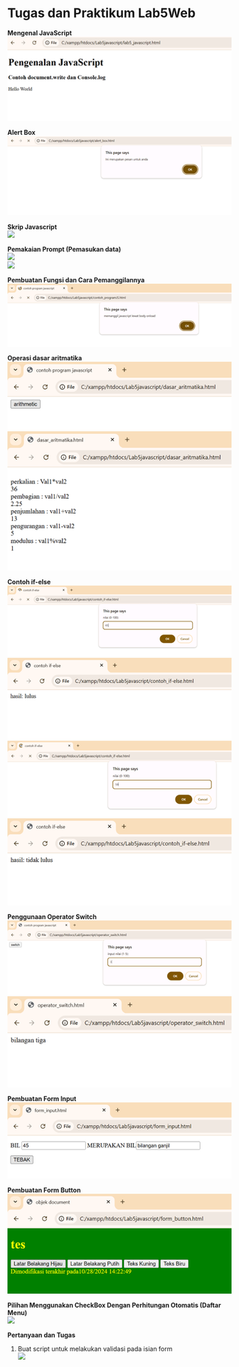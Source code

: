 # Tugas dan Praktikum Lab5Web<br>

**Mengenal JavaScript**<br>
<img src="/Lab5Web(File)/JS1.png" img><br>

**Alert Box**<br>
<img src="/Lab5Web(File)/alertbox.png" img><br>
 
**Skrip Javascript**<br>
<img src="/Lab5Web(File)/skrip_js.png" img><br>

**Pemakaian Prompt (Pemasukan data)** <br>
<img src="/Lab5Web(File)/skrip_js2.png" img><br>
<img src="/Lab5Web(File)/skrip_js3.png" img><br>
 
**Pembuatan Fungsi dan Cara Pemanggilannya**<br>
<img src="/Lab5Web(File)/pembuatan_fungsi.png" img><br> 

**Operasi dasar aritmatika**<br>
<img src="/Lab5Web(File)/aritmatika1.png" img><br>
<img src="/Lab5Web(File)/aritmatika2.png" img><br>
 
**Contoh if-else**<br>
 <img src="/Lab5Web(File)/if-else1.png" img><br>
 <img src="/Lab5Web(File)/if-else2.png" img><br>
 <img src="/Lab5Web(File)/if-else3.png" img><br>
 <img src="/Lab5Web(File)/if-else4.png" img><br>
 
**Penggunaan Operator Switch**<br>
 <img src="/Lab5Web(File)/switch.png" img><br>
 <img src="/Lab5Web(File)/switch2.png" img><br>
 
**Pembuatan Form Input**<br>
 <img src="/Lab5Web(File)/form_input.png" img><br>
 
**Pembuatan Form Button**<br>
<img src="/Lab5Web(File)/form_button.png" img><br> 

**Pilihan Menggunakan CheckBox Dengan Perhitungan Otomatis (Daftar Menu)** <br>
<img src="/Lab5Web(File)/daftar_menu .png" img><br>
 

**Pertanyaan dan Tugas**<br>
1. Buat script untuk melakukan validasi pada isian form<br>
<img src="/Lab5Web(File)/form_validasi" img><br> 

